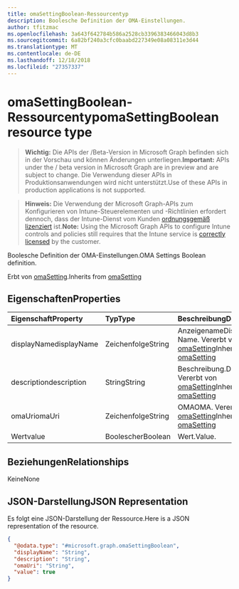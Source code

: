 ```yaml
---
title: omaSettingBoolean-Ressourcentyp
description: Boolesche Definition der OMA-Einstellungen.
author: tfitzmac
ms.openlocfilehash: 3a643f642784b586a2528cb3396383466043d8b3
ms.sourcegitcommit: 6a82bf240a3cfc0baabd227349e08a08311e3d44
ms.translationtype: MT
ms.contentlocale: de-DE
ms.lasthandoff: 12/18/2018
ms.locfileid: "27357337"
---
```

# <a name="omasettingboolean-resource-type"></a><span data-ttu-id="72e0d-103">omaSettingBoolean-Ressourcentyp</span><span class="sxs-lookup"><span data-stu-id="72e0d-103">omaSettingBoolean resource type</span></span>

> <span data-ttu-id="72e0d-104">**Wichtig:** Die APIs der /Beta-Version in Microsoft Graph befinden sich in der Vorschau und können Änderungen unterliegen.</span><span class="sxs-lookup"><span data-stu-id="72e0d-104">**Important:** APIs under the / beta version in Microsoft Graph are in preview and are subject to change.</span></span> <span data-ttu-id="72e0d-105">Die Verwendung dieser APIs in Produktionsanwendungen wird nicht unterstützt.</span><span class="sxs-lookup"><span data-stu-id="72e0d-105">Use of these APIs in production applications is not supported.</span></span>

> <span data-ttu-id="72e0d-106">**Hinweis:** Die Verwendung der Microsoft Graph-APIs zum Konfigurieren von Intune-Steuerelementen und -Richtlinien erfordert dennoch, dass der Intune-Dienst vom Kunden [ordnungsgemäß lizenziert](https://go.microsoft.com/fwlink/?linkid=839381) ist.</span><span class="sxs-lookup"><span data-stu-id="72e0d-106">**Note:** Using the Microsoft Graph APIs to configure Intune controls and policies still requires that the Intune service is [correctly licensed](https://go.microsoft.com/fwlink/?linkid=839381) by the customer.</span></span>

<span data-ttu-id="72e0d-107">Boolesche Definition der OMA-Einstellungen.</span><span class="sxs-lookup"><span data-stu-id="72e0d-107">OMA Settings Boolean definition.</span></span>

<span data-ttu-id="72e0d-108">Erbt von [omaSetting](../resources/intune-deviceconfig-omasetting.md).</span><span class="sxs-lookup"><span data-stu-id="72e0d-108">Inherits from [omaSetting](../resources/intune-deviceconfig-omasetting.md)</span></span>

## <a name="properties"></a><span data-ttu-id="72e0d-109">Eigenschaften</span><span class="sxs-lookup"><span data-stu-id="72e0d-109">Properties</span></span>
|<span data-ttu-id="72e0d-110">Eigenschaft</span><span class="sxs-lookup"><span data-stu-id="72e0d-110">Property</span></span>|<span data-ttu-id="72e0d-111">Typ</span><span class="sxs-lookup"><span data-stu-id="72e0d-111">Type</span></span>|<span data-ttu-id="72e0d-112">Beschreibung</span><span class="sxs-lookup"><span data-stu-id="72e0d-112">Description</span></span>|
|:---|:---|:---|
|<span data-ttu-id="72e0d-113">displayName</span><span class="sxs-lookup"><span data-stu-id="72e0d-113">displayName</span></span>|<span data-ttu-id="72e0d-114">Zeichenfolge</span><span class="sxs-lookup"><span data-stu-id="72e0d-114">String</span></span>|<span data-ttu-id="72e0d-115">Anzeigename</span><span class="sxs-lookup"><span data-stu-id="72e0d-115">Display Name.</span></span> <span data-ttu-id="72e0d-116">Vererbt von [omaSetting](../resources/intune-deviceconfig-omasetting.md)</span><span class="sxs-lookup"><span data-stu-id="72e0d-116">Inherited from [omaSetting](../resources/intune-deviceconfig-omasetting.md)</span></span>|
|<span data-ttu-id="72e0d-117">description</span><span class="sxs-lookup"><span data-stu-id="72e0d-117">description</span></span>|<span data-ttu-id="72e0d-118">String</span><span class="sxs-lookup"><span data-stu-id="72e0d-118">String</span></span>|<span data-ttu-id="72e0d-119">Beschreibung.</span><span class="sxs-lookup"><span data-stu-id="72e0d-119">Description.</span></span> <span data-ttu-id="72e0d-120">Vererbt von [omaSetting](../resources/intune-deviceconfig-omasetting.md)</span><span class="sxs-lookup"><span data-stu-id="72e0d-120">Inherited from [omaSetting](../resources/intune-deviceconfig-omasetting.md)</span></span>|
|<span data-ttu-id="72e0d-121">omaUri</span><span class="sxs-lookup"><span data-stu-id="72e0d-121">omaUri</span></span>|<span data-ttu-id="72e0d-122">Zeichenfolge</span><span class="sxs-lookup"><span data-stu-id="72e0d-122">String</span></span>|<span data-ttu-id="72e0d-123">OMA</span><span class="sxs-lookup"><span data-stu-id="72e0d-123">OMA.</span></span> <span data-ttu-id="72e0d-124">Vererbt von [omaSetting](../resources/intune-deviceconfig-omasetting.md)</span><span class="sxs-lookup"><span data-stu-id="72e0d-124">Inherited from [omaSetting](../resources/intune-deviceconfig-omasetting.md)</span></span>|
|<span data-ttu-id="72e0d-125">Wert</span><span class="sxs-lookup"><span data-stu-id="72e0d-125">value</span></span>|<span data-ttu-id="72e0d-126">Boolescher</span><span class="sxs-lookup"><span data-stu-id="72e0d-126">Boolean</span></span>|<span data-ttu-id="72e0d-127">Wert.</span><span class="sxs-lookup"><span data-stu-id="72e0d-127">Value.</span></span>|

## <a name="relationships"></a><span data-ttu-id="72e0d-128">Beziehungen</span><span class="sxs-lookup"><span data-stu-id="72e0d-128">Relationships</span></span>
<span data-ttu-id="72e0d-129">Keine</span><span class="sxs-lookup"><span data-stu-id="72e0d-129">None</span></span>
## <a name="json-representation"></a><span data-ttu-id="72e0d-130">JSON-Darstellung</span><span class="sxs-lookup"><span data-stu-id="72e0d-130">JSON Representation</span></span>
<span data-ttu-id="72e0d-131">Es folgt eine JSON-Darstellung der Ressource.</span><span class="sxs-lookup"><span data-stu-id="72e0d-131">Here is a JSON representation of the resource.</span></span>
<!-- {
  "blockType": "resource",
  "@odata.type": "microsoft.graph.omaSettingBoolean"
}
-->
``` json
{
  "@odata.type": "#microsoft.graph.omaSettingBoolean",
  "displayName": "String",
  "description": "String",
  "omaUri": "String",
  "value": true
}
```





